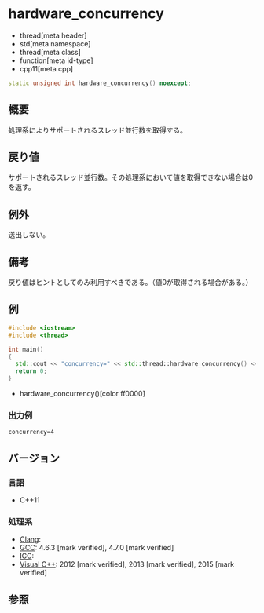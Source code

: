 # hardware_concurrency
* thread[meta header]
* std[meta namespace]
* thread[meta class]
* function[meta id-type]
* cpp11[meta cpp]

```cpp
static unsigned int hardware_concurrency() noexcept;
```

## 概要
処理系によりサポートされるスレッド並行数を取得する。


## 戻り値
サポートされるスレッド並行数。その処理系において値を取得できない場合は0を返す。


## 例外
送出しない。


## 備考
戻り値はヒントとしてのみ利用すべきである。（値0が取得される場合がある。）


## 例
```cpp example
#include <iostream>
#include <thread>

int main()
{
  std::cout << "concurrency=" << std::thread::hardware_concurrency() << std::endl;
  return 0;
}
```
* hardware_concurrency()[color ff0000]

### 出力例
```
concurrency=4
```

## バージョン
### 言語
- C++11

### 処理系
- [Clang](/implementation.md#clang):
- [GCC](/implementation.md#gcc): 4.6.3 [mark verified], 4.7.0 [mark verified]
- [ICC](/implementation.md#icc):
- [Visual C++](/implementation.md#visual_cpp): 2012 [mark verified], 2013 [mark verified], 2015 [mark verified]

## 参照
